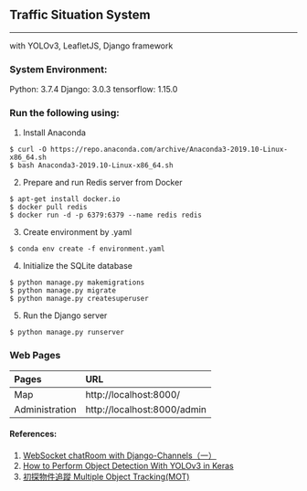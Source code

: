 ## Traffic Situation System
---
with YOLOv3, LeafletJS, Django framework

### System Environment:
Python: 3.7.4
Django: 3.0.3
tensorflow: 1.15.0

### Run the following using:
1. Install Anaconda
```
$ curl -O https://repo.anaconda.com/archive/Anaconda3-2019.10-Linux-x86_64.sh
$ bash Anaconda3-2019.10-Linux-x86_64.sh
```

2. Prepare and run Redis server from Docker
```
$ apt-get install docker.io
$ docker pull redis
$ docker run -d -p 6379:6379 --name redis redis
```

3. Create environment by .yaml
```
$ conda env create -f environment.yaml
```

4. Initialize the SQLite database
```
$ python manage.py makemigrations
$ python manage.py migrate
$ python manage.py createsuperuser
```

5. Run the Django server
```
$ python manage.py runserver
```

### Web Pages
 Pages|URL 
:---|:--- 
 Map|http://localhost:8000/ 
 Administration|http://localhost:8000/admin 

#### References:
1. [WebSocket chatRoom with Django-Channels（一）](https://medium.com/@Sean_Hsu/websocket-chatroom-with-django-channels-f6c7bed7d2f4)
2. [How to Perform Object Detection With YOLOv3 in Keras](https://machinelearningmastery.com/how-to-perform-object-detection-with-yolov3-in-keras/)
3. [初探物件追蹤 Multiple Object Tracking(MOT)](https://medium.com/@peaceful0907/%E5%88%9D%E6%8E%A2%E7%89%A9%E4%BB%B6%E8%BF%BD%E8%B9%A4-multiple-object-tracking-mot-4f1b42e959f9)